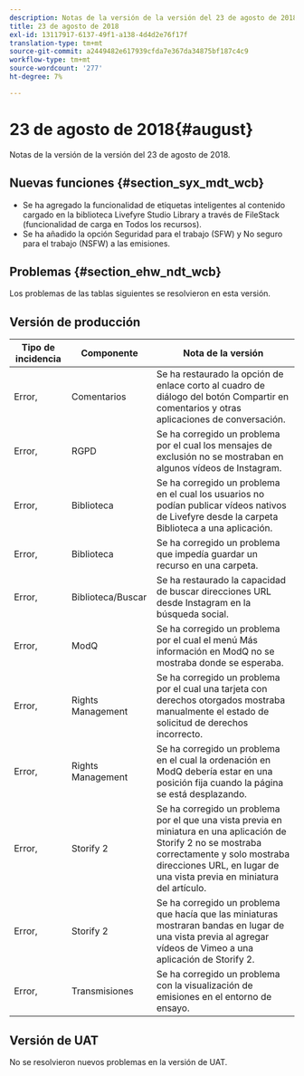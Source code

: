 ```yaml
---
description: Notas de la versión de la versión del 23 de agosto de 2018.
title: 23 de agosto de 2018
exl-id: 13117917-6137-49f1-a138-4d4d2e76f17f
translation-type: tm+mt
source-git-commit: a2449482e617939cfda7e367da34875bf187c4c9
workflow-type: tm+mt
source-wordcount: '277'
ht-degree: 7%

---
```


# 23 de agosto de 2018{#august}

Notas de la versión de la versión del 23 de agosto de 2018.

## Nuevas funciones {#section_syx_mdt_wcb}

* Se ha agregado la funcionalidad de etiquetas inteligentes al contenido cargado en la biblioteca Livefyre Studio Library a través de FileStack (funcionalidad de carga en Todos los recursos).
* Se ha añadido la opción Seguridad para el trabajo (SFW) y No seguro para el trabajo (NSFW) a las emisiones.

## Problemas {#section_ehw_ndt_wcb}

Los problemas de las tablas siguientes se resolvieron en esta versión.

## Versión de producción

| **Tipo de incidencia** | **Componente** | **Nota de la versión** |
|---|---|---|
| Error, | Comentarios | Se ha restaurado la opción de enlace corto al cuadro de diálogo del botón Compartir en comentarios y otras aplicaciones de conversación. |
| Error, | RGPD | Se ha corregido un problema por el cual los mensajes de exclusión no se mostraban en algunos vídeos de Instagram. |
| Error, | Biblioteca | Se ha corregido un problema en el cual los usuarios no podían publicar vídeos nativos de Livefyre desde la carpeta Biblioteca a una aplicación. |
| Error, | Biblioteca | Se ha corregido un problema que impedía guardar un recurso en una carpeta. |
| Error, | Biblioteca/Buscar | Se ha restaurado la capacidad de buscar direcciones URL desde Instagram en la búsqueda social. |
| Error, | ModQ | Se ha corregido un problema por el cual el menú Más información en ModQ no se mostraba donde se esperaba. |
| Error, | Rights Management | Se ha corregido un problema por el cual una tarjeta con derechos otorgados mostraba manualmente el estado de solicitud de derechos incorrecto. |
| Error, | Rights Management | Se ha corregido un problema en el cual la ordenación en ModQ debería estar en una posición fija cuando la página se está desplazando. |
| Error, | Storify 2 | Se ha corregido un problema por el que una vista previa en miniatura en una aplicación de Storify 2 no se mostraba correctamente y solo mostraba direcciones URL, en lugar de una vista previa en miniatura del artículo. |
| Error, | Storify 2 | Se ha corregido un problema que hacía que las miniaturas mostraran bandas en lugar de una vista previa al agregar vídeos de Vimeo a una aplicación de Storify 2. |
| Error, | Transmisiones | Se ha corregido un problema con la visualización de emisiones en el entorno de ensayo. |

## Versión de UAT

No se resolvieron nuevos problemas en la versión de UAT.

